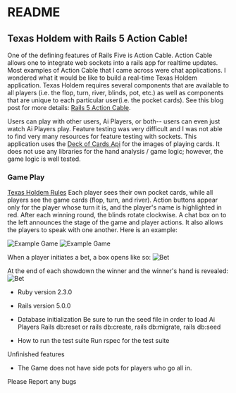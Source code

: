 # README

## Texas Holdem with Rails 5 Action Cable!
One of the defining features of Rails Five is Action Cable. Action Cable allows one to integrate web sockets into a rails app for realtime updates. Most examples of Action Cable that I came across were chat applications. I wondered what it would be like to build a real-time Texas Holdem application. Texas Holdem requires several components that are available to all players (i.e. the flop, turn, river, blinds, pot, etc.) as well as components that are unique to each particular user(i.e. the pocket cards). See this blog post for
more details: [Rails 5 Action Cable]("http://chadellison.github.io/").

Users can play with other users, Ai Players, or both-- users can even just watch Ai Players play. Feature testing was very difficult and I was not able to find very many resources for feature testing with sockets. This application uses the [Deck of Cards Api]("http://deckofcardsapi.com/") for the images of playing cards. It does not use any libraries for the hand analysis / game logic; however, the game logic is well tested.

### Game Play
[Texas Holdem Rules]("http://www.pokerlistings.com/poker-rules-texas-holdem")
Each player sees their own pocket cards, while all players see the game cards (flop, turn, and river). Action buttons appear only for the player whose turn it is, and the player's name is highlighted in red. After each winning round, the blinds rotate clockwise. A chat box on to the left announces the stage of the game and player actions. It also allows the players to speak with one another. Here is an example:

![Example Game](https://raw.githubusercontent.com/chadellison/texas_holdem/master/app/assets/images/holdem.gif)
![Example Game](https://raw.githubusercontent.com/chadellison/texas_holdem/master/app/assets/images/game_play.png)

When a player initiates a bet, a box opens like so:
![Bet](https://raw.githubusercontent.com/chadellison/texas_holdem/master/app/assets/images/bet.png)

At the end of each showdown the winner and the winner's hand is revealed:
![Bet](https://raw.githubusercontent.com/chadellison/texas_holdem/master/app/assets/images/winner.png)

* Ruby version 2.3.0

* Rails version 5.0.0

* Database initialization
  Be sure to run the seed file in order to load Ai Players
  Rails db:reset or rails db:create, rails db:migrate, rails db:seed

* How to run the test suite
  Run rspec for the test suite

Unfinished features
* The Game does not have side pots for players who go all in.

Please Report any bugs
